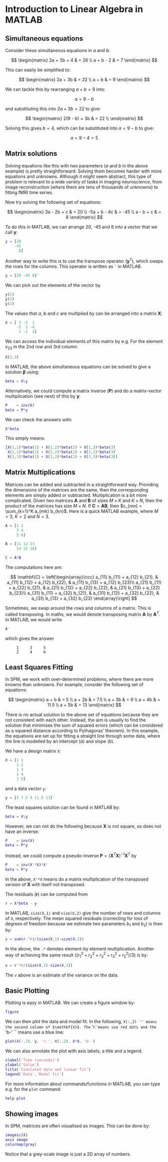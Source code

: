 # Introduction to Linear Algebra in MATLAB

## Simultaneous equations
Consider these simultaneous equations in $a$ and $b$:

$$
\begin{matrix}
2a + 3b + 4 & = 26 \\
 a +  b - 2 & = 7
 \end{matrix}
$$

This can easily be simplified to:

$$
\begin{matrix}
2a + 3b & = 22 \\
 a +  b & = 9
  \end{matrix}
$$

We can tackle this by rearranging $a + b = 9$ into:

$$
a = 9 - b
$$

and substituting this into $2a + 3b = 22$ to give:

$$
\begin{matrix}
2(9 - b) + 3b & = 22 \\
\end{matrix}
$$

Solving this gives $b = 4$, which can be substituted into $a = 9 - b$ to give:

$$
a = 9 - 4 = 5
$$

## Matrix solutions
Solving equations like this with two parameters ($a$ and $b$ in the above example) is pretty straightforward.
Solving them becomes harder with more equations and unknowns.
Although it might seem abstract, this type of problem is relevant to a wide variety of tasks in imaging neuroscience, from image reconstruction (where there are tens of thousands of unknowns) to fitting fMRI time series. 

Now try solving the following set of equations:

$$
\begin{matrix}
 3a - 2b +  c & =  20 \\
-5a +  b - 4c & = -45 \\
  a -  b +  c & =   8
\end{matrix}
$$

To do this in MATLAB, we can arrange 20, -45 and 8 into a vector that we call $\mathbf{y}$:
```matlab
y = [20
    -45
      8]
```

Another way to write this is to use the transpose operator ($\mathbf{y}^T$), which swaps the rows for the columns. This operator is written as `` ' `` in MATLAB.
```matlab
y = [20 -45 8]'
```

We can pick out the elements of the vector by
```matlab
y(1)
y(2)
y(3)
```

The values that $a$, $b$ and $c$ are multiplied by can be arranged into a matrix $\mathbf{X}$:
```matlab
X = [ 3 -2  1
     -5  1 -4
      1 -1  1]
```
We can access the individual elements of this matrix by e.g. For the element $x_{23}$ in the 2nd row and 3rd column:
```matlab
X(2,3)
```

In MATLAB, the above simultaneous equations can be solved to give a solution $\mathbf{\beta}$ using:
```matlab
beta = X\y
```

Alternatively, we could compute a matrix inverse ($\mathbf{P}$) and do a matrix-vector multiplication (see next) of this by $\mathbf{y}$:
```matlab
P    = inv(X)
beta = P*y
```

We can check the answers with:
```matlab
X*beta
```

This simply means:
```matlab
[X(1,1)*beta(1) + X(1,2)*beta(2) + X(1,3)*beta(3)
 X(2,1)*beta(1) + X(2,2)*beta(2) + X(2,3)*beta(3)
 X(3,1)*beta(1) + X(3,2)*beta(2) + X(3,3)*beta(3)]
```

## Matrix Multiplications
Matrices can be added and subtracted in a straightforward way.  Providing the dimensions of the matrices are the same, then the corresponding elements are simply added or subtracted. Multiplication is a bit more complicated. Given two matrices $\mathbf{A}$ and $\mathbf{B}$ of sizes $M \times K$ and $K \times N$, then the product of the matrices has size $M \times N$. If $\mathbf{C} = \mathbf{A} \mathbf{B}$, then $c_{mn} = \sum_{k=1}^K a_{mk} b_{kn}$. Here is a quick MATLAB example, where $M=3$, $K=2$ and $N=3$.
```matlab
A = [1 2
     3 4
     5 6]

B = [11 12 13
     14 15 16]

C = A*B
```
The computations here are:

$$
\mathbf{C} = \left[\begin{array}{ccc}
a_{11} b_{11} + a_{12} b_{21}, & a_{11} b_{12} + a_{12} b_{22}, & a_{11} b_{13} + a_{12} b_{23}\\
a_{21} b_{11} + a_{22} b_{21}, & a_{21} b_{12} + a_{22} b_{22}, & a_{21} b_{13} + a_{22} b_{23}\\
a_{31} b_{11} + a_{32} b_{21}, & a_{31} b_{12} + a_{32} b_{22}, & a_{31} b_{13} + a_{32} b_{23}
\end{array}\right]
$$

Sometimes, we swap around the rows and columns of a matrix. This is called transposing. In maths, we would denote transposing matrix $\mathbf{A}$ by $\mathbf{A}^T$. In MATLAB, we would write
```matlab
A'
```
which gives the answer
```
     1     3     5
     2     4     6
```

    
## Least Squares Fitting
In SPM, we work with over-determined problems, where there are more knowns than unknowns.
For example, consider the following set of equations:

$$
\begin{matrix}
a +  b & =  5 \\
a + 2b & =  7.5 \\
a + 3b & =  9 \\
a + 4b & = 11.5 \\
a + 5b & = 13
\end{matrix}
$$

There is no actual solution to the above set of equations because they are not consistent with each other.
Instead, the aim is usually to find the solution that minimises the sum of squared errors (which can be considered as a squared distance according to Pythagoras' theorem).
In this example, the equations are set up for fitting a straight line through some data, where the line is modelled by an intercept ($a$) and slope ($b$).

We have a design matrix ``X``:
```matlab
X = [1 1
     1 2
     1 3
     1 4
     1 5]
```
and a data vector ``y``:
```matlab
y = [5 7.5 9 11.5 13]'
```


The least squares solution can be found in MATLAB by:
```matlab
beta = X\y
```
However, we can not do the following because $\mathbf{X}$ is not square, so does not have an inverse:
```matlab
P    = inv(X)
beta = P*y
```

Instead, we could compute a pseudo-inverse $\mathbf{P} = (\mathbf{X}^T \mathbf{X})^{-1} \mathbf{X}^T$ by
```matlab
P    = inv(X'*X)*X'
beta = P*y
```
In the above, `` X'*X `` means do a matrix multiplication of the transposed version of $\mathbf{X}$ with itself not transposed.

The residuals ($\mathbf{r}$) can be computed from
```matlab
r = X*beta - y
```

In MATLAB, ``size(X,1)`` and ``size(X,2)`` give the number of rows and columns of ``X``, respectively.
The mean squared residuals (correcting for loss of degrees of freedom because we estimate two parameters $b_1$ and $b_2$) is then by:
```matlab
v = sum(r.^r)/(size(X,1)-size(X,2))
```
In the above, the `` .* `` denotes element-by element multiplication. Another way of achieving the same result ($(r_1^2 + r_2^2 + r_3^2 + r_4^2 + r_5^2)/3$) is by:
```matlab
v = r'*r/(size(X,1)-size(X,2))
```
The `` v `` above is an estimate of the variance on the data.

## Basic Plotting
Plotting is easy in MATLAB. We can create a figure window by:
```matlab
figure
```

We can then plot the data and model fit. In the following, `` X(:,2) '' means the second column of $\mathbf{X}$. The `` 'r.' `` means use red dots and the `` 'b-' `` means use a blue line:
```matlab
plot(X(:,2), y, 'r.', X(:,2), X*b, 'b-')
```
We can also annotate the plot with axis labels, a title and a legend.
```matlab
xlabel('Time (seconds)')
ylabel('Value')
title('Simulated data and linear fit')
legend('Data','Model fit')
```

For more information about commands/functions in MATLAB, you can type e.g. for the `` plot `` command:
```matlab
help plot
```

## Showing images
In SPM, matrices are often visualised as images.
This can be done by:
```matlab
imagesc(X)
axis image
colormap(gray)
```
Notice that a grey-scale image is just a 2D array of numbers.
